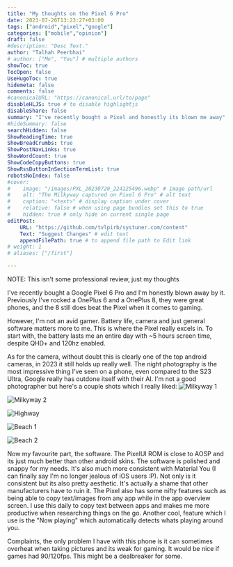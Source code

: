```yaml
---
title: "My thoughts on the Pixel 6 Pro"
date: 2023-07-26T13:23:27+03:00
tags: ["android","pixel","google"]
categories: ["mobile","opinion"]
draft: false
#description: "Desc Text."
author: "Talhah Peerbhai"
# author: ["Me", "You"] # multiple authors
showToc: true
TocOpen: false
UseHugoToc: true
hidemeta: false
comments: false
#canonicalURL: "https://canonical.url/to/page"
disableHLJS: true # to disable highlightjs
disableShare: false
summary: "I've recently bought a Pixel and honestly its blown me away"
#hideSummary: false
searchHidden: false
ShowReadingTime: true
ShowBreadCrumbs: true
ShowPostNavLinks: true
ShowWordCount: true
ShowCodeCopyButtons: true
ShowRssButtonInSectionTermList: true
robotsNoIndex: false
#cover:
#    image: "/images/PXL_20230720_224125496.webp" # image path/url
#    alt: "The Milkyway captured on Pixel 6 Pro" # alt text
#    caption: "<text>" # display caption under cover
#    relative: false # when using page bundles set this to true
#    hidden: true # only hide on current single page
editPost:
    URL: "https://github.com/tvlpirb/systuner.com/content"
    Text: "Suggest Changes" # edit text
    appendFilePath: true # to append file path to Edit link
# weight: 1
# aliases: ["/first"]

---
```

NOTE: This isn't some professional review, just my thoughts 

I've recently bought a Google Pixel 6 Pro and I'm honestly blown away by it. 
Previously I've rocked a OnePlus 6 and a OnePlus 8, they were great phones,
and the 8 still does beat the Pixel when it comes to gaming.

However, I'm not an avid gamer. Battery life, camera and just general software
matters more to me. This is where the Pixel really excels in. To start with, the
battery lasts me an entire day with ~5 hours screen time, despite QHD+ and 120hz
enabled.

As for the camera, without doubt this is clearly one of the top android cameras,
in 2023 it still holds up really well. The night photography is the most 
impressive thing I've seen on a phone, even compared to the S23 Ultra, Google
really has outdone itself with their AI. I'm not a good photographer but here's a couple
shots which I really liked:
![Milkyway 1](/images/PXL_20230720_224125496.webp)

![Milkyway 2](/images/PXL_20230720_225532420.webp)

![Highway](/images/PXL_20230721_153652935.webp)

![Beach 1](/images/PXL_20230723_021613046.webp)

![Beach 2](/images/PXL_20230723_021914277.webp)

Now my favourite part, the software. The PixelUI ROM is close to AOSP and its 
just much better than other android skins. The software is polished and snappy for
my needs. It's also much more consistent with Material You (I can finally say
I'm no longer jealous of iOS users :P). Not only is it consistent but its also
pretty aesthetic. It's actually a shame that other manufacturers have to ruin it.
The Pixel also has some nifty features such as being able to copy text/images 
from any app while in the app overview screen. I use this daily to copy text between
apps and makes me more productive when researching things on the go. Another cool,
feature which I use is the "Now playing" which automatically detects whats playing
around you.

Complaints, the only problem I have with this phone is it can sometimes overheat
when taking pictures and its weak for gaming. It would be nice if games had
90/120fps. This might be a dealbreaker for some.

